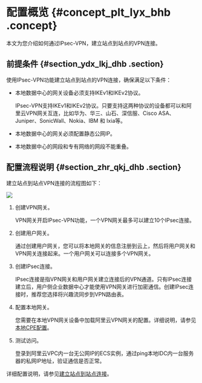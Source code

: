 # 配置概览 {#concept_plt_lyx_bhb .concept}

本文为您介绍如何通过IPsec-VPN，建立站点到站点的VPN连接。

## 前提条件 {#section_ydx_lkj_dhb .section}

使用IPsec-VPN功能建立站点到站点的VPN连接，确保满足以下条件：

-   本地数据中心的网关设备必须支持IKEv1和IKEv2协议。

    IPsec-VPN支持IKEv1和IKEv2协议。只要支持这两种协议的设备都可以和阿里云VPN网关互连，比如华为、华三、山石、深信服、Cisco ASA、Juniper、SonicWall、Nokia、IBM 和 Ixia等。

-   本地数据中心的网关必须配置静态公网IP。
-   本地数据中心的网段和专有网络的网段不能重叠。

## 配置流程说明 {#section_zhr_qkj_dhb .section}

建立站点到站点VPN连接的流程图如下：

![](http://static-aliyun-doc.oss-cn-hangzhou.aliyuncs.com/assets/img/13350/155712956440525_zh-CN.png)

1.  创建VPN网关。

    VPN网关开启IPsec-VPN功能，一个VPN网关最多可以建立10个IPsec连接。

2.  创建用户网关。

    通过创建用户网关，您可以将本地网关的信息注册到云上，然后将用户网关和VPN网关连接起来。一个用户网关可以连接多个VPN网关。

3.  创建IPsec连接。

    IPsec连接是指VPN网关和用户网关建立连接后的VPN通道。只有IPsec连接建立后，用户侧企业数据中心才能使用VPN网关进行加密通信。创建IPsec连接时，推荐您选择将兴趣流同步到VPN路由表。

4.  配置本地网关。

    您需要在本地VPN网关设备中加载阿里云VPN网关的配置。详细说明，请参见[本地CPE配置](../intl.zh-CN/用户指南/配置IPsec-VPN/本地网关配置/华为防火墙配置.md#)。

5.  测试访问。

    登录到阿里云VPC内一台无公网IP的ECS实例，通过ping本地IDC内一台服务器的私网IP地址，验证通信是否正常。


详细配置说明，请参见[建立站点到站点连接](../intl.zh-CN/IPsec-VPN入门/建立站点到站点连接.md#)。

